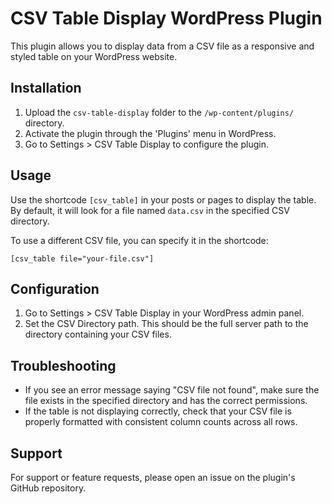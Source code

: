 # CSV Table Display WordPress Plugin

This plugin allows you to display data from a CSV file as a responsive and styled table on your WordPress website.

## Installation

1. Upload the `csv-table-display` folder to the `/wp-content/plugins/` directory.
2. Activate the plugin through the 'Plugins' menu in WordPress.
3. Go to Settings > CSV Table Display to configure the plugin.

## Usage

Use the shortcode `[csv_table]` in your posts or pages to display the table. By default, it will look for a file named `data.csv` in the specified CSV directory.

To use a different CSV file, you can specify it in the shortcode:

```
[csv_table file="your-file.csv"]
```

## Configuration

1. Go to Settings > CSV Table Display in your WordPress admin panel.
2. Set the CSV Directory path. This should be the full server path to the directory containing your CSV files.

## Troubleshooting

- If you see an error message saying "CSV file not found", make sure the file exists in the specified directory and has the correct permissions.
- If the table is not displaying correctly, check that your CSV file is properly formatted with consistent column counts across all rows.

## Support

For support or feature requests, please open an issue on the plugin's GitHub repository.